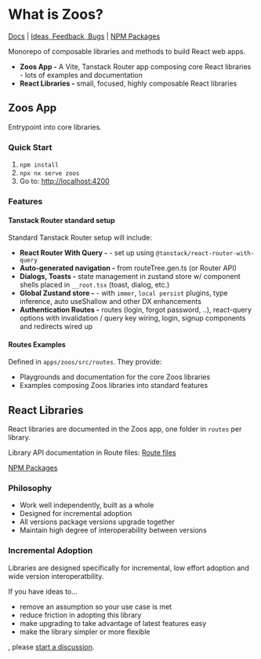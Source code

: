 # What is Zoos?

[Docs](./docs) | [Ideas, Feedback, Bugs](https://github.com/ZooHillData/zoos/discussions/new?category=ideas) | [NPM Packages](https://www.npmjs.com/~alexryanterry)

Monorepo of composable libraries and methods to build React web apps.

- **Zoos App -** A Vite, Tanstack Router app composing core React libraries - lots of examples and documentation
- **React Libraries -** small, focused, highly composable React libraries

## Zoos App

Entrypoint into core libraries.

### Quick Start

1. `npm install`
2. `npx nx serve zoos`
3. Go to: [http://localhost:4200](http://localhost:4200)

### Features

#### Tanstack Router standard setup

Standard Tanstack Router setup will include:

- **React Router With Query -** - set up using `@tanstack/react-router-with-query`
- **Auto-generated navigation -** from routeTree.gen.ts (or Router API)
- **Dialogs, Toasts -** state management in zustand store w/ component shells placed in `__root.tsx` (toast, dialog, etc.)
- **Global Zustand store -** - with `immer`, `local persist` plugins, type inference, auto useShallow and other DX enhancements
- **Authentication Routes -** routes (login, forgot password, ..), react-query options with invalidation / query key wiring, login, signup components and redirects wired up

#### Routes Examples

Defined in `apps/zoos/src/routes`. They provide:

- Playgrounds and documentation for the core Zoos libraries
- Examples composing Zoos libraries into standard features

## React Libraries

React libraries are documented in the Zoos app, one folder in `routes` per library.

Library API documentation in Route files: [Route files](https://github.com/zoohilldata/zoos/tree/main/apps/zoos/src/routes)

[NPM Packages](https://www.npmjs.com/~alexryanterry)

### Philosophy

- Work well independently, built as a whole
- Designed for incremental adoption
- All versions package versions upgrade together
- Maintain high degree of interoperability between versions

### Incremental Adoption

Libraries are designed specifically for incremental, low effort adoption and wide version interoperatbility.

If you have ideas to...

- remove an assumption so your use case is met
- reduce friction in adopting this library
- make upgrading to take advantage of latest features easy
- make the library simpler or more flexible

, please [start a discussion](https://github.com/ZooHillData/zoos/discussions/new?category=ideas).
